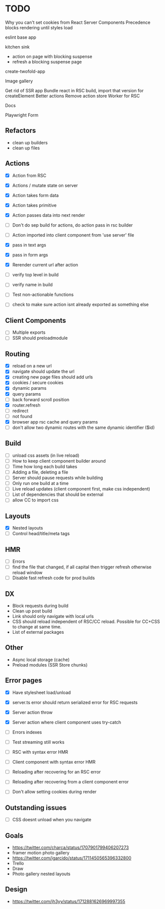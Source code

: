 # TODO

Why you can't set cookies from React Server Components
Precedence blocks rendering until styles load

eslint base app

kitchen sink

- action on page with blocking suspense
- refresh a blocking suspense page

create-twofold-app

Image gallery

Get rid of SSR app
Bundle react in RSC build, import that version for createElement
Better actions
Remove action store
Worker for RSC

Docs

Playwright
Form

## Refactors

- clean up builders
- clean up files

## Actions

- [x] Action from RSC
- [x] Actions / mutate state on server
- [x] Action takes form data
- [x] Action takes primitive
- [x] Action passes data into next render
- [ ] Don't do sep build for actions, do action pass in rsc builder
- [ ] Action imported into client component from 'use server' file

- [x] pass in text args
- [x] pass in form args
- [x] Rerender current url after action
- [ ] verify top level in build
- [ ] verify name in build
- [ ] Test non-actionable functions
- [ ] check to make sure action isnt already exported as something else

## Client Components

- [ ] Multiple exports
- [ ] SSR should preloadmodule

## Routing

- [x] reload on a new url
- [x] navigate should update the url
- [x] creating new page files should add urls
- [x] cookies / secure cookies
- [x] dynamic params
- [x] query params
- [ ] back forward scroll position
- [x] router.refresh
- [ ] redirect
- [ ] not found
- [x] browser app rsc cache and query params
- [ ] don't allow two dynamic routes with the same dynamic identifier ($id)

## Build

- [ ] unload css assets (in live reload)
- [ ] How to keep client component builder around
- [ ] Time how long each build takes
- [ ] Adding a file, deleting a file
- [ ] Server should pause requests while building
- [ ] Only run one build at a time
- [ ] Live reload updates (client component first, make css independent)
- [ ] List of dependencies that should be external
- [ ] allow CC to import css

## Layouts

- [x] Nested layouts
- [ ] Control head/title/meta tags

## HMR

- [ ] Errors
- [ ] find the file that changed, if all capital then trigger refresh otherwise reload window
- [ ] Disable fast refresh code for prod builds

## DX

- Block requests during build
- Clean up post build
- Link should only navigate with local urls
- CSS should reload independent of RSC/CC reload. Possible for CC+CSS to change at same time.
- List of external packages

## Other

- Async local storage (cache)
- Preload modules (SSR Store chunks)

## Error pages

- [x] Have stylesheet load/unload
- [x] server.ts error should return serialized error for RSC requests
- [x] Server action throw
- [x] Server action where client component uses try-catch
- [ ] Errors indexes
- [ ] Test streaming still works

- [ ] RSC with syntax error HMR
- [ ] Client component with syntax error HMR
- [ ] Reloading after recovering for an RSC error
- [ ] Reloading after recovering from a client component error

- [ ] Don't allow setting cookies during render

## Outstanding issues

- [ ] CSS doesnt unload when you navigate

## Goals

- https://twitter.com/charca/status/1707901799406207273
- framer motion photo gallery
- https://twitter.com/igarcido/status/1711450565396332800
- Trello
- Draw
- Photo gallery nested layouts

## Design

- https://twitter.com/jh3yy/status/1712881626969997355

